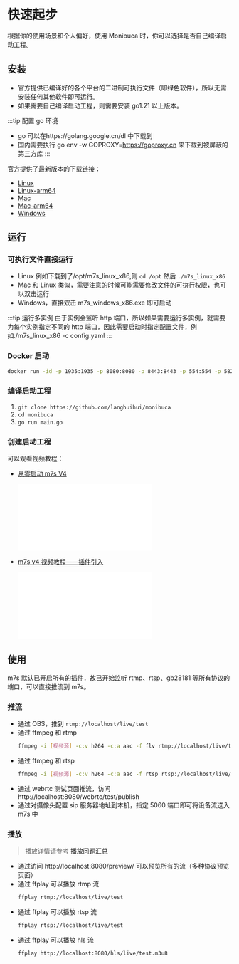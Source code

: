 # 快速起步

根据你的使用场景和个人偏好，使用 Monibuca 时，你可以选择是否自己编译启动工程。

## 安装

- 官方提供已编译好的各个平台的二进制可执行文件（即绿色软件），所以无需安装任何其他软件即可运行。
- 如果需要自己编译启动工程，则需要安装 go1.21 以上版本。

:::tip 配置 go 环境

- go 可以在https://golang.google.cn/dl 中下载到
- 国内需要执行 go env -w GOPROXY=https://goproxy.cn 来下载到被屏蔽的第三方库
  :::

官方提供了最新版本的下载链接：

- [Linux](https://download.m7s.live/bin/m7s_linux_amd64.tar.gz)
- [Linux-arm64](https://download.m7s.live/bin/m7s_linux_arm64.tar.gz)
- [Mac](https://download.m7s.live/bin/m7s_darwin_amd64.tar.gz)
- [Mac-arm64](https://download.m7s.live/bin/m7s_darwin_arm64.tar.gz)
- [Windows](https://download.m7s.live/bin/m7s_windows_amd64.tar.gz)

## 运行

### 可执行文件直接运行

- Linux 例如下载到了/opt/m7s_linux_x86,则 `cd /opt` 然后 `./m7s_linux_x86`
- Mac 和 Linux 类似，需要注意的时候可能需要修改文件的可执行权限，也可以双击运行
- Windows，直接双击 m7s_windows_x86.exe 即可启动

:::tip 运行多实例
由于实例会监听 http 端口，所以如果需要运行多实例，就需要为每个实例指定不同的 http 端口，因此需要启动时指定配置文件，例如./m7s_linux_x86 -c config.yaml
:::

### Docker 启动

```bash
docker run -id -p 1935:1935 -p 8080:8080 -p 8443:8443 -p 554:554 -p 58200:58200 -p 5060:5060/udp -p 8000:8000/udp -p 9000:9000 langhuihui/monibuca:latest
```

### 编译启动工程

1. `git clone https://github.com/langhuihui/monibuca`
2. `cd monibuca`
3. `go run main.go`

### 创建启动工程

可以观看视频教程：

- [从零启动 m7s V4](https://www.bilibili.com/video/BV1iq4y147N4/)

  <iframe src="//player.bilibili.com/player.html?isOutside=true&aid=594485763&bvid=BV1iq4y147N4&cid=541286047&p=1" scrolling="no" border="0" frameborder="no" framespacing="0" allowfullscreen="true"></iframe>

- [m7s v4 视频教程——插件引入](https://www.bilibili.com/video/BV1sP4y1g7BF/)

  <iframe src="//player.bilibili.com/player.html?isOutside=true&aid=894561321&bvid=BV1sP4y1g7BF&cid=542391685&p=1" scrolling="no" border="0" frameborder="no" framespacing="0" allowfullscreen="true"></iframe>

## 使用

m7s 默认已开启所有的插件，故已开始监听 rtmp、rtsp、gb28181 等所有协议的端口，可以直接推流到 m7s。

### 推流

- 通过 OBS，推到 `rtmp://localhost/live/test`
- 通过 ffmpeg 和 rtmp
  ```sh
  ffmpeg -i [视频源] -c:v h264 -c:a aac -f flv rtmp://localhost/live/test
  ```
- 通过 ffmpeg 和 rtsp
  ```sh
  ffmpeg -i [视频源] -c:v h264 -c:a aac -f rtsp rtsp://localhost/live/test
  ```
- 通过 webrtc 测试页面推流，访问 http://localhost:8080/webrtc/test/publish
- 通过对摄像头配置 sip 服务器地址到本机，指定 5060 端口即可将设备流送入 m7s 中

### 播放

> 播放详情请参考 [播放问题汇总](/guide/qa/play.html)

- 通过访问 http://localhost:8080/preview/ 可以预览所有的流（多种协议预览页面）
- 通过 ffplay 可以播放 rtmp 流
  ```sh
  ffplay rtmp://localhost/live/test
  ```
- 通过 ffplay 可以播放 rtsp 流
  ```sh
  ffplay rtsp://localhost/live/test
  ```
- 通过 ffplay 可以播放 hls 流
  ```sh
  ffplay http://localhost:8080/hls/live/test.m3u8
  ```
